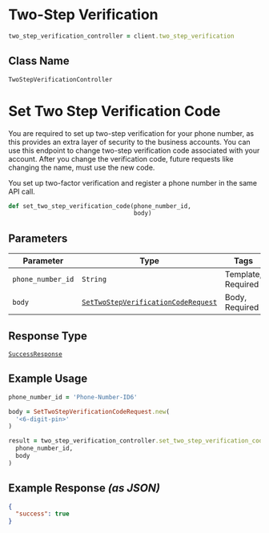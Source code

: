 # Two-Step Verification

```ruby
two_step_verification_controller = client.two_step_verification
```

## Class Name

`TwoStepVerificationController`


# Set Two Step Verification Code

You are required to set up two-step verification for your phone number, as this provides an extra layer of security to the business accounts. You can use this endpoint to change two-step verification code associated with your account.
After you change the verification code, future requests like changing the name, must use the new code.

You set up two-factor verification and register a phone number in the same API call.

```ruby
def set_two_step_verification_code(phone_number_id,
                                   body)
```

## Parameters

| Parameter | Type | Tags | Description |
|  --- | --- | --- | --- |
| `phone_number_id` | `String` | Template, Required | - |
| `body` | [`SetTwoStepVerificationCodeRequest`](../../doc/models/set-two-step-verification-code-request.md) | Body, Required | - |

## Response Type

[`SuccessResponse`](../../doc/models/success-response.md)

## Example Usage

```ruby
phone_number_id = 'Phone-Number-ID6'

body = SetTwoStepVerificationCodeRequest.new(
  '<6-digit-pin>'
)

result = two_step_verification_controller.set_two_step_verification_code(
  phone_number_id,
  body
)
```

## Example Response *(as JSON)*

```json
{
  "success": true
}
```


